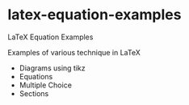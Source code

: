 # latex-equation-examples

LaTeX Equation Examples

Examples of various technique in LaTeX

* Diagrams using tikz
* Equations
* Multiple Choice
* Sections

